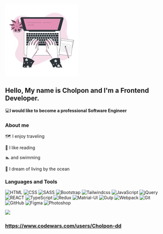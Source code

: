 ![Header](https://github.com/Cholpon-dd/cholpon-dd/blob/main/assets/profile.jpg)

## Hello, My name is Cholpon and I'm a Frontend Developer.
:computer:**I would like to become a professional Software Engineer**
### About me
:world_map: I enjoy traveling


:blue_book:  I like reading


:swimmer: and swimming


:ocean: I dream of living by the ocean



### Languages and Tools

![HTML](https://img.shields.io/badge/-HTML-FE8F8F?style=for-the-badge&logo=html5)
![CSS](https://img.shields.io/badge/-CSS-A2DBFA?style=for-the-badge&logo=css3&logoColor=blue)
![SASS](https://img.shields.io/badge/-SASS-A2416B?style=for-the-badge&logo=SASS)
![Bootstrap](https://img.shields.io/badge/-Bootstrap-CAB8FF?style=for-the-badge&logo=Bootstrap)
![Tailwindcss](https://img.shields.io/badge/-Tailwind-E6E6E6?style=for-the-badge&logo=Tailwindcss)
![JavaScript](https://img.shields.io/badge/-JavaScript-333?style=for-the-badge&logo=javascript)
![jQuery](https://img.shields.io/badge/-jQuery-129?style=for-the-badge&logo=jQuery&logoColor=#0769AD)
![REACT](https://img.shields.io/badge/-React-E6E6E6?style=for-the-badge&logo=React&logoColor=blue) 
![TypeScript](https://img.shields.io/badge/TypeScript-007ACC?style=for-the-badge&logo=typescript&logoColor=white)
![Redux](https://img.shields.io/badge/Redux-593D88?style=for-the-badge&logo=redux&logoColor=white)
![Matrial-UI](https://img.shields.io/badge/Material--UI-0081CB?style=for-the-badge&logo=material-ui&logoColor=white)
![Gulp](https://img.shields.io/badge/-Gulp-FF7878?style=for-the-badge&logo=Gulp) ![Webpack](https://img.shields.io/badge/-Webpack-F7F7F7?style=for-the-badge&logo=Webpack&logoColor=blue) ![Git](https://img.shields.io/badge/-Git-333?style=for-the-badge&logo=Git) ![GitHub](https://img.shields.io/badge/-GitHub-333?style=for-the-badge&logo=GitHub)
![Figma](https://img.shields.io/badge/-Figma-16C79A?style=for-the-badge&logo=Figma) ![Photoshop](https://img.shields.io/badge/-Photoshop-1687A7?style=for-the-badge&logo=Photoshop)

![](https://www.codewars.com/users/Cholpon-dd/badges/small) 
### https://www.codewars.com/users/Cholpon-dd




